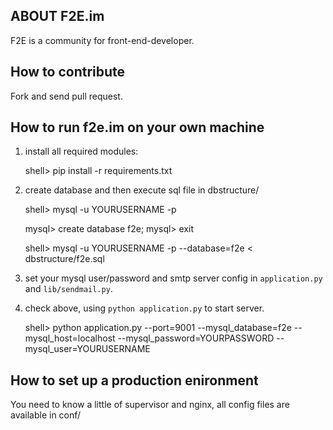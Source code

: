 ## ABOUT F2E.im

F2E is a community for front-end-developer.

## How to contribute

Fork and send pull request.

## How to run f2e.im on your own machine

1. install all required modules:

    shell> pip install -r requirements.txt

2. create database and then execute sql file in dbstructure/

    shell> mysql -u YOURUSERNAME -p

    mysql> create database f2e;
    mysql> exit

    shell> mysql -u YOURUSERNAME -p --database=f2e < dbstructure/f2e.sql

3. set your mysql user/password and smtp server config in `application.py` and `lib/sendmail.py`.
4. check above, using ``python application.py`` to start server.

    shell> python application.py --port=9001 --mysql_database=f2e --mysql_host=localhost --mysql_password=YOURPASSWORD --mysql_user=YOURUSERNAME

## How to set up a production enironment

You need to know a little of supervisor and nginx, all config files are available in conf/
